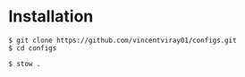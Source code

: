 # Installation

```
$ git clone https://github.com/vincentviray01/configs.git
$ cd configs
```

```
$ stow .
```
